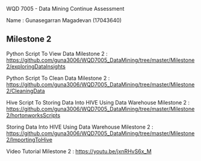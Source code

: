WQD 7005 - Data Mining
Continue Assessment

Name : Gunasegarran Magadevan (17043640)

Milestone 2
------------
Python Script To View Data Milestone 2 : https://github.com/guna3006/WQD7005_DataMining/tree/master/Milestone2/exploringDataInsights

Python Script To Clean Data Milestone 2 : https://github.com/guna3006/WQD7005_DataMining/tree/master/Milestone2/CleaningData

Hive Script To Storing Data Into HIVE Using Data Warehouse Milestone 2 : https://github.com/guna3006/WQD7005_DataMining/tree/master/Milestone2/hortonworksScripts

Storing Data Into HIVE Using Data Warehouse Milestone 2 : https://github.com/guna3006/WQD7005_DataMining/tree/master/Milestone2/ImportingToHive

Video Tutorial Milestone 2 : https://youtu.be/jxnRHvS6x_M
